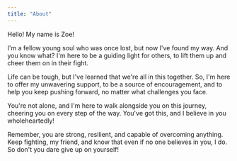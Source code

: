 ```yaml
---
title: "About"
---
```


Hello! My name is Zoe!

I'm a fellow young soul who was once lost, but now I've found my way. And you know what? I'm here to be a guiding light for others, to lift them up and cheer them on in their fight.

Life can be tough, but I've learned that we're all in this together. So, I'm here to offer my unwavering support, to be a source of encouragement, and to help you keep pushing forward, no matter what challenges you face.

You're not alone, and I'm here to walk alongside you on this journey, cheering you on every step of the way. You've got this, and I believe in you wholeheartedly!

Remember, you are strong, resilient, and capable of overcoming anything. Keep fighting, my friend, and know that even if no one believes in you, I do. So don't you dare give up on yourself!
